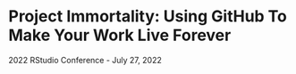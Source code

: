 # Project Immortality: Using GitHub To Make Your Work Live Forever

2022 RStudio Conference - July 27, 2022
